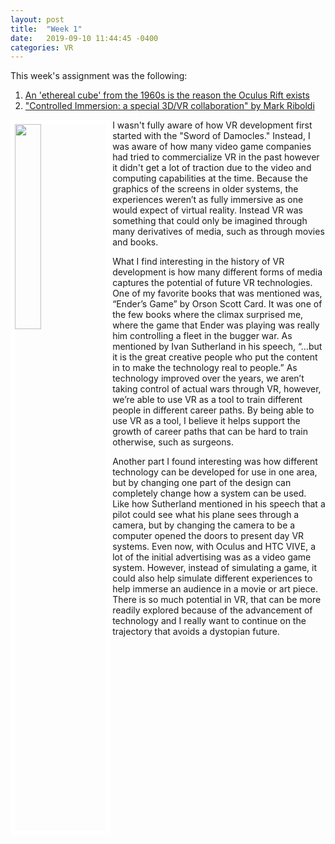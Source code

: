 ```yaml
---
layout: post
title:  "Week 1"
date:   2019-09-10 11:44:45 -0400
categories: VR
---
```


This week's assignment was the following: 
<ol>
	<li><a href="https://www.theverge.com/2015/10/8/9479129/ivan-sutherland-proto-awards-virtual-reality-speech">An 'ethereal cube' from the 1960s is the reason the Oculus Rift exists</a></li>
	<li><a href="https://overland.org.au/previous-issues/issue-228/essay-mark-riboldi/">"Controlled Immersion: a special 3D/VR collaboration" by Mark Riboldi</a></li>
</ol>

<img src="http://drive.google.com/uc?export=view&id=1hUVPUYCf-C4Zph1ojvOMXcYg71VPAkVa" width="29%" align="left" style="border:7px solid white" > I wasn't fully aware of how VR development first started with the "Sword of Damocles." Instead, I was aware of how many video game companies had tried to commercialize VR in the past however it didn't get a lot of traction due to the video and computing capabilities at the time. Because the graphics of the screens in older systems, the experiences weren’t as fully immersive as one would expect of virtual reality. Instead VR was something that could only be imagined through many derivatives of media, such as through movies and books.

What I find interesting in the history of VR development is how many different forms of media captures the potential of future VR technologies. One of my favorite books that was mentioned was, “Ender’s Game” by Orson Scott Card. It was one of the few books where the climax surprised me, where the game that Ender was playing was really him controlling a fleet in the bugger war. As mentioned by Ivan Sutherland in his speech, “…but it is the great creative people who put the content in to make the technology real to people.” As technology improved over the years, we aren’t taking control of actual wars through VR, however, we’re able to use VR as a tool to train different people in different career paths. By being able to use VR as a tool, I believe it helps support the growth of career paths that can be hard to train otherwise, such as surgeons. 

Another part I found interesting was how different technology can be developed for use in one area, but by changing one part of the design can completely change how a system can be used. Like how Sutherland mentioned in his speech that a pilot could see what his plane sees through a camera, but by changing the camera to be a computer opened the doors to present day VR systems. Even now, with Oculus and HTC VIVE, a lot of the initial advertising was as a video game system. However, instead of simulating a game, it could also help simulate different experiences to help immerse an audience in a movie or art piece. There is so much potential in VR, that can be more readily explored because of the advancement of technology and I really want to continue on the trajectory that avoids a dystopian future.
